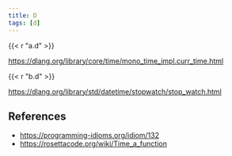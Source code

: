 ```yaml
---
title: D
tags: [d]
---
```


{{< r "a.d" >}}

<https://dlang.org/library/core/time/mono_time_impl.curr_time.html>

{{< r "b.d" >}}

<https://dlang.org/library/std/datetime/stopwatch/stop_watch.html>

## References

- <https://programming-idioms.org/idiom/132>
- <https://rosettacode.org/wiki/Time_a_function>
